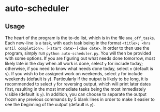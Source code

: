 # auto-scheduler

## Usage
The heart of the program is the to-do list, which is in the file `one_off_tasks`. Each new-line is a task, with each task being in the
format `<title>; <hrs until completion>; [<start date>-]<due date>`. In order to then use the program, simply run `python auto-scheduler.py`.
You will then be provided with some options. If you are figuring out what needs done tomorrow, most likely late in the day when
all work is done, select `y` for include today; otherwise, if you need to know what needs done today, select `n` (default is `y`). If you wish to be
assigned work on weekends, select `y` for include weekends (default is `y`). Particularly if the output is likely to be long, it is recommended to 
select `y` for reversing output, which will print later dates first, resulting in the most immediate tasks being the most
immediately visible (default is `y`). In addition, you can choose to separate the output frozm any previous commands by 5 blank lines in order to 
make it easier to see the beginning of the output (default is `y`).
